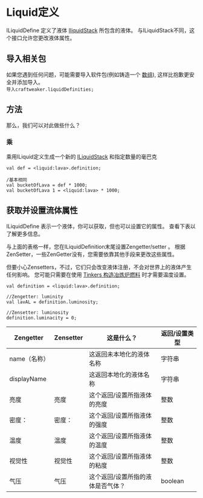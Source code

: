 # Liquid定义

ILiquidDefine 定义了液体 [IliquidStack](/Vanilla/Liquids/ILiquidStack/) 所包含的液体。 与ILiquidStack不同，这个接口允许您更改液体属性。

## 导入相关包

如果您遇到任何问题，可能需要导入软件包(例如铸造一个 [数组](/AdvancedFunctions/Arrays_and_Loops/)), 这样比抱歉更安全并添加导入。  
`导入craftweaker.liquidDefinities;`

## 方法

那么，我们可以对此做些什么？

### 乘

乘用ILiquid定义生成一个新的 [ILiquidStack](/Vanilla/Liquids/ILiquidStack/) 和指定数量的毫巴克

```zenscript
val def = <liquid:lava>.definition;

/基本相同
val bucketOfLava = def * 1000;
val bucketOfLava 1 = <liquid:lava> * 1000;
```

## 获取并设置流体属性

ILiquidDefine 表示一个液体，你可以获取，但也可以设置它的属性。 查看下表以了解更多信息。

与上面的表格一样，您在ILiquidDefinition末尾设置Zengetter/setter 。 根据ZenSetter，一些ZenGetter没有，您需要依靠其他手段来更改这些属性。

但要小心Zensetters，不过，它们只会改变液体注册，不会对世界上的液体产生任何影响。 您可能只需要在使用 [Tinkers 构造冶炼炉燃料](/Mods/Modtweaker/TConstruct/Fuel/) 时才需要温度设置。

```zenscript
val definition = <liquid:lava>.definition;

//Zengetter: luminity
val lavAL = definition.luminosity;

//Zensetter: luminosity
definition.luminacity = 0;
```

| Zengetter   | Zensetter | 这是什么？             | 返回/设置类型 |
| ----------- | --------- | ----------------- | ------- |
| name（名称）    |           | 这返回未本地化的液体名称      | 字符串     |
| displayName |           | 这返回本地化的液体名称       | 字符串     |
| 亮度          | 亮度        | 这个返回/设置所指液体的亮度    | 整数      |
| 密度：         | 密度：       | 这个返回/设置所指液体的强度    | 整数      |
| 温度          | 温度        | 这个返回/设置所指液体的温度    | 整数      |
| 视觉性         | 视觉性       | 这个返回/设置所指液体的粘度    | 整数      |
| 气压          | 气压        | 这个返回/设置所指的液体是否气体？ | boolean |